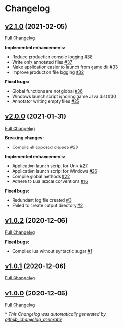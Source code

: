 # Changelog

## [v2.1.0](https://github.com/yooksi/pz-zdoc/tree/v2.1.0) (2021-02-05)

[Full Changelog](https://github.com/yooksi/pz-zdoc/compare/v2.0.0...v2.1.0)

**Implemented enhancements:**

- Reduce production console logging [\#38](https://github.com/yooksi/pz-zdoc/issues/38)
- Write only annotated files [\#37](https://github.com/yooksi/pz-zdoc/issues/37)
- Make application easier to launch from game dir [\#33](https://github.com/yooksi/pz-zdoc/issues/33)
- Improve production file logging [\#32](https://github.com/yooksi/pz-zdoc/issues/32)

**Fixed bugs:**

- Global functions are not global [\#36](https://github.com/yooksi/pz-zdoc/issues/36)
- Windows launch script ignoring game Java dist [\#30](https://github.com/yooksi/pz-zdoc/issues/30)
- Annotator writing empty files [\#25](https://github.com/yooksi/pz-zdoc/issues/25)

## [v2.0.0](https://github.com/yooksi/pz-zdoc/tree/v2.0.0) (2021-01-31)

[Full Changelog](https://github.com/yooksi/pz-zdoc/compare/v1.0.2...v2.0.0)

**Breaking changes:**

- Compile all exposed classes [\#28](https://github.com/yooksi/pz-zdoc/issues/28)

**Implemented enhancements:**

- Application launch script for Unix [\#27](https://github.com/yooksi/pz-zdoc/issues/27)
- Application launch script for Windows [\#26](https://github.com/yooksi/pz-zdoc/issues/26)
- Compile global methods [\#22](https://github.com/yooksi/pz-zdoc/issues/22)
- Adhere to Lua lexical conventions [\#16](https://github.com/yooksi/pz-zdoc/issues/16)

**Fixed bugs:**

- Redundant log file created [\#3](https://github.com/yooksi/pz-zdoc/issues/3)
- Failed to create output directory [\#2](https://github.com/yooksi/pz-zdoc/issues/2)

## [v1.0.2](https://github.com/yooksi/pz-zdoc/tree/v1.0.2) (2020-12-06)

[Full Changelog](https://github.com/yooksi/pz-zdoc/compare/v1.0.1...v1.0.2)

**Fixed bugs:**

- Compiled lua without syntactic sugar [\#1](https://github.com/yooksi/pz-zdoc/issues/1)

## [v1.0.1](https://github.com/yooksi/pz-zdoc/tree/v1.0.1) (2020-12-06)

[Full Changelog](https://github.com/yooksi/pz-zdoc/compare/v1.0.0...v1.0.1)

## [v1.0.0](https://github.com/yooksi/pz-zdoc/tree/v1.0.0) (2020-12-05)

[Full Changelog](https://github.com/yooksi/pz-zdoc/compare/2b70c954e4fa2a46d082474a83e2ea67f1d3d6b3...v1.0.0)



\* *This Changelog was automatically generated by [github_changelog_generator](https://github.com/github-changelog-generator/github-changelog-generator)*
